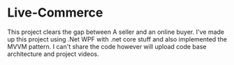 # Live-Commerce
This project clears the gap between A seller and an online buyer.
I've made up this project using .Net WPF with .net core stuff and also implemented the MVVM pattern.
I can't share the code however will upload code base architecture and project videos.
